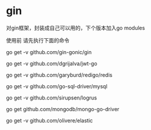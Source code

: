 # gin
对gin框架，封装成自己可以用的，下个版本加入go modules


使用前 请先执行下面的命令

go get -v github.com/gin-gonic/gin

go get -v github.com/dgrijalva/jwt-go

go get -v github.com/garyburd/redigo/redis

go get -v github.com/go-sql-driver/mysql


go get -v github.com/sirupsen/logrus

go get github.com/mongodb/mongo-go-driver

go get -v github.com/olivere/elastic
